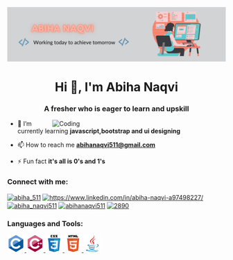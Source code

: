 <img src="https://github.com/Abiha511/Abiha511/blob/main/Banner.png" alt="profile banner">
<h1 align="center">Hi 👋, I'm Abiha Naqvi</h1>
<h3 align="center">A fresher who is eager to learn and upskill</h3>
<img align="right" alt="Coding" width="400" src="https://cdn.dribbble.com/users/2646423/screenshots/5507196/computer.gif">

- 🌱 I’m currently learning **javascript,bootstrap and ui designing**

- 📫 How to reach me **abihanaqvi511@gmail.com**

- ⚡ Fun fact **it's all is 0's and 1's**

<h3 align="left">Connect with me:</h3>
<p align="left">
<a href="https://twitter.com/abiha_511" target="blank"><img align="center" src="https://raw.githubusercontent.com/rahuldkjain/github-profile-readme-generator/master/src/images/icons/Social/twitter.svg" alt="abiha_511" height="30" width="40" /></a>
<a href="https://linkedin.com/in/https://www.linkedin.com/in/abiha-naqvi-a97498227/" target="blank"><img align="center" src="https://raw.githubusercontent.com/rahuldkjain/github-profile-readme-generator/master/src/images/icons/Social/linked-in-alt.svg" alt="https://www.linkedin.com/in/abiha-naqvi-a97498227/" height="30" width="40" /></a>
<a href="https://instagram.com/abiha_naqvi511" target="blank"><img align="center" src="https://raw.githubusercontent.com/rahuldkjain/github-profile-readme-generator/master/src/images/icons/Social/instagram.svg" alt="abiha_naqvi511" height="30" width="40" /></a>
<a href="https://www.hackerrank.com/abihanaqvi511" target="blank"><img align="center" src="https://raw.githubusercontent.com/rahuldkjain/github-profile-readme-generator/master/src/images/icons/Social/hackerrank.svg" alt="abihanaqvi511" height="30" width="40" /></a>
<a href="https://discord.gg/2890" target="blank"><img align="center" src="https://raw.githubusercontent.com/rahuldkjain/github-profile-readme-generator/master/src/images/icons/Social/discord.svg" alt="2890" height="30" width="40" /></a>
</p>

<h3 align="left">Languages and Tools:</h3>
<p align="left"> <a href="https://www.cprogramming.com/" target="_blank" rel="noreferrer"> <img src="https://raw.githubusercontent.com/devicons/devicon/master/icons/c/c-original.svg" alt="c" width="40" height="40"/> </a> <a href="https://www.w3schools.com/cpp/" target="_blank" rel="noreferrer"> <img src="https://raw.githubusercontent.com/devicons/devicon/master/icons/cplusplus/cplusplus-original.svg" alt="cplusplus" width="40" height="40"/> </a> <a href="https://www.w3schools.com/css/" target="_blank" rel="noreferrer"> <img src="https://raw.githubusercontent.com/devicons/devicon/master/icons/css3/css3-original-wordmark.svg" alt="css3" width="40" height="40"/> </a> <a href="https://www.w3.org/html/" target="_blank" rel="noreferrer"> <img src="https://raw.githubusercontent.com/devicons/devicon/master/icons/html5/html5-original-wordmark.svg" alt="html5" width="40" height="40"/> </a> <a href="https://www.java.com" target="_blank" rel="noreferrer"> <img src="https://raw.githubusercontent.com/devicons/devicon/master/icons/java/java-original.svg" alt="java" width="40" height="40"/> </a> </p>
